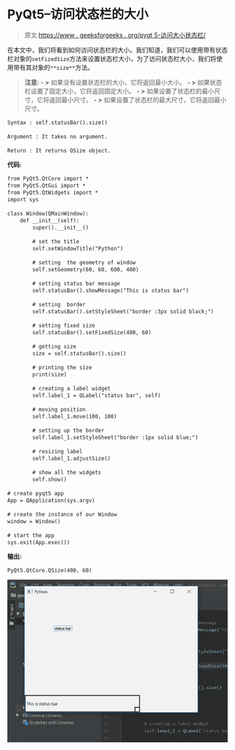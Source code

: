 # PyQt5–访问状态栏的大小

> 原文:[https://www . geeksforgeeks . org/pyqt 5-访问大小状态栏/](https://www.geeksforgeeks.org/pyqt5-access-the-size-of-status-bar/)

在本文中，我们将看到如何访问状态栏的大小。我们知道，我们可以使用带有状态栏对象的`setFizedSize`方法来设置状态栏大小，为了访问状态栏大小，我们将使用带有其对象的`**size**`方法。

> **注意:**
> **- >** 如果没有设置状态栏的大小，它将返回最小大小。
> **- >** 如果状态栏设置了固定大小，它将返回固定大小。
> **- >** 如果设置了状态栏的最小尺寸，它将返回最小尺寸。
> **- >** 如果设置了状态栏的最大尺寸，它将返回最小尺寸。

```
Syntax : self.statusBar().size()

Argument : It takes no argument.

Return : It returns QSize object.
```

**代码:**

```
from PyQt5.QtCore import * 
from PyQt5.QtGui import * 
from PyQt5.QtWidgets import * 
import sys

class Window(QMainWindow):
    def __init__(self):
        super().__init__()

        # set the title
        self.setWindowTitle("Python")

        # setting  the geometry of window
        self.setGeometry(60, 60, 600, 400)

        # setting status bar message
        self.statusBar().showMessage("This is status bar")

        # setting  border
        self.statusBar().setStyleSheet("border :3px solid black;")

        # setting fixed size
        self.statusBar().setFixedSize(400, 60)

        # getting size
        size = self.statusBar().size()

        # printing the size
        print(size)

        # creating a label widget
        self.label_1 = QLabel("status bar", self)

        # moving position
        self.label_1.move(100, 100)

        # setting up the border
        self.label_1.setStyleSheet("border :1px solid blue;")

        # resizing label
        self.label_1.adjustSize()

        # show all the widgets
        self.show()

# create pyqt5 app
App = QApplication(sys.argv)

# create the instance of our Window
window = Window()

# start the app
sys.exit(App.exec())
```

**输出:**

```
PyQt5.QtCore.QSize(400, 60)
```

![pyqt-statusbar-size-method](img/2e6c5d9e60dcb39e248e9c54abc17e73.png)